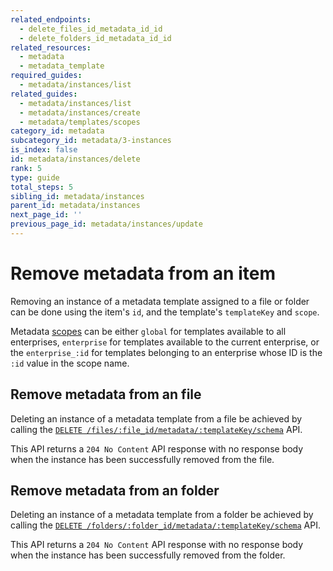 ```yaml
---
related_endpoints:
  - delete_files_id_metadata_id_id
  - delete_folders_id_metadata_id_id
related_resources:
  - metadata
  - metadata_template
required_guides:
  - metadata/instances/list
related_guides:
  - metadata/instances/list
  - metadata/instances/create
  - metadata/templates/scopes
category_id: metadata
subcategory_id: metadata/3-instances
is_index: false
id: metadata/instances/delete
rank: 5
type: guide
total_steps: 5
sibling_id: metadata/instances
parent_id: metadata/instances
next_page_id: ''
previous_page_id: metadata/instances/update
---
```


# Remove metadata from an item

Removing an instance of a metadata template assigned to a file or
folder can be done using the item's `id`, and the template's `templateKey`
and `scope`.

<Message>

Metadata [scopes][scopes] can be either `global` for templates available to
all enterprises, `enterprise` for templates available to the current
enterprise, or the `enterprise_:id` for templates belonging to an enterprise
whose ID is the `:id` value in the scope name.

</Message>

## Remove metadata from an file

Deleting an instance of a metadata template from a file be achieved by calling
the [`DELETE /files/:file_id/metadata/:templateKey/schema`][e_on_file] API.

<Samples id="delete_files_id_metadata_id_id" >

</Samples>

This API returns a `204 No Content` API response with no response body when
the instance has been successfully removed from the file.

## Remove metadata from an folder

Deleting an instance of a metadata template from a folder be achieved by calling
the [`DELETE /folders/:folder_id/metadata/:templateKey/schema`][e_on_folder]
API.

<Samples id="delete_folders_id_metadata_id_id" >

</Samples>

This API returns a `204 No Content` API response with no response body when
the instance has been successfully removed from the folder.

[e_on_file]: e://delete_files_id_metadata_id_id
[e_on_folder]: e://delete_folders_id_metadata_id_id
[scopes]: g://metadata/templates/scopes
